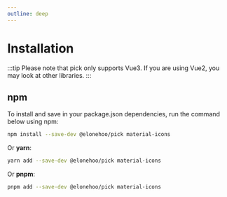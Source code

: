 ```yaml
---
outline: deep
---
```


# Installation

:::tip
Please note that pick only supports Vue3. If you are using Vue2, you may look at other libraries.
:::

## npm

To install and save in your package.json dependencies, run the command below using npm:

```bash
npm install --save-dev @elonehoo/pick material-icons
```

Or **yarn**:

```bash
yarn add --save-dev @elonehoo/pick material-icons
```

Or **pnpm**:

```bash
pnpm add --save-dev @elonehoo/pick material-icons
```
